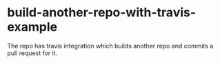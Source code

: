 # build-another-repo-with-travis-example
The repo has travis integration which builds another repo and commits a pull request for it.
